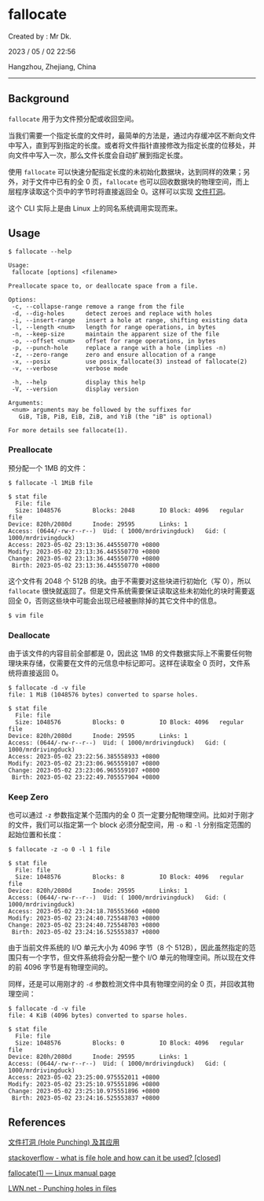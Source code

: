 # fallocate

Created by : Mr Dk.

2023 / 05 / 02 22:56

Hangzhou, Zhejiang, China

---

## Background

`fallocate` 用于为文件预分配或收回空间。

当我们需要一个指定长度的文件时，最简单的方法是，通过内存缓冲区不断向文件中写入，直到写到指定的长度。或者将文件指针直接修改为指定长度的位移处，并向文件中写入一次，那么文件长度会自动扩展到指定长度。

使用 `fallocate` 可以快速分配指定长度的未初始化数据块，达到同样的效果；另外，对于文件中已有的全 0 页，`fallocate` 也可以回收数据块的物理空间，而上层程序读取这个页中的字节时将直接返回全 0。这样可以实现 [文件打洞](http://blog.jcix.top/2018-09-28/hole_punching/)。

这个 CLI 实际上是由 Linux 上的同名系统调用实现而来。

## Usage

```shell
$ fallocate --help

Usage:
 fallocate [options] <filename>

Preallocate space to, or deallocate space from a file.

Options:
 -c, --collapse-range remove a range from the file
 -d, --dig-holes      detect zeroes and replace with holes
 -i, --insert-range   insert a hole at range, shifting existing data
 -l, --length <num>   length for range operations, in bytes
 -n, --keep-size      maintain the apparent size of the file
 -o, --offset <num>   offset for range operations, in bytes
 -p, --punch-hole     replace a range with a hole (implies -n)
 -z, --zero-range     zero and ensure allocation of a range
 -x, --posix          use posix_fallocate(3) instead of fallocate(2)
 -v, --verbose        verbose mode

 -h, --help           display this help
 -V, --version        display version

Arguments:
 <num> arguments may be followed by the suffixes for
   GiB, TiB, PiB, EiB, ZiB, and YiB (the "iB" is optional)

For more details see fallocate(1).
```

### Preallocate

预分配一个 1MB 的文件：

```shell
$ fallocate -l 1MiB file

$ stat file
  File: file
  Size: 1048576         Blocks: 2048       IO Block: 4096   regular file
Device: 820h/2080d      Inode: 29595       Links: 1
Access: (0644/-rw-r--r--)  Uid: ( 1000/mrdrivingduck)   Gid: ( 1000/mrdrivingduck)
Access: 2023-05-02 23:13:36.445550770 +0800
Modify: 2023-05-02 23:13:36.445550770 +0800
Change: 2023-05-02 23:13:36.445550770 +0800
 Birth: 2023-05-02 23:13:36.445550770 +0800
```

这个文件有 2048 个 512B 的块。由于不需要对这些块进行初始化（写 0），所以 `fallocate` 很快就返回了。但是文件系统需要保证读取这些未初始化的块时需要返回全 0，否则这些块中可能会出现已经被删除掉的其它文件中的信息。

```shell
$ vim file
```

### Deallocate

由于该文件的内容目前全部都是 0，因此这 1MB 的文件数据实际上不需要任何物理块来存储，仅需要在文件的元信息中标记即可。这样在读取全 0 页时，文件系统将直接返回 0。

```shell
$ fallocate -d -v file
file: 1 MiB (1048576 bytes) converted to sparse holes.

$ stat file
  File: file
  Size: 1048576         Blocks: 0          IO Block: 4096   regular file
Device: 820h/2080d      Inode: 29595       Links: 1
Access: (0644/-rw-r--r--)  Uid: ( 1000/mrdrivingduck)   Gid: ( 1000/mrdrivingduck)
Access: 2023-05-02 23:22:56.385558933 +0800
Modify: 2023-05-02 23:23:06.965559107 +0800
Change: 2023-05-02 23:23:06.965559107 +0800
 Birth: 2023-05-02 23:22:49.705557904 +0800
```

### Keep Zero

也可以通过 `-z` 参数指定某个范围内的全 0 页一定要分配物理空间。比如对于刚才的文件，我们可以指定第一个 block 必须分配空间，用 `-o` 和 `-l` 分别指定范围的起始位置和长度：

```shell
$ fallocate -z -o 0 -l 1 file

$ stat file
  File: file
  Size: 1048576         Blocks: 8          IO Block: 4096   regular file
Device: 820h/2080d      Inode: 29595       Links: 1
Access: (0644/-rw-r--r--)  Uid: ( 1000/mrdrivingduck)   Gid: ( 1000/mrdrivingduck)
Access: 2023-05-02 23:24:18.705553660 +0800
Modify: 2023-05-02 23:24:40.725548703 +0800
Change: 2023-05-02 23:24:40.725548703 +0800
 Birth: 2023-05-02 23:24:16.525553837 +0800
```

由于当前文件系统的 I/O 单元大小为 4096 字节（8 个 512B），因此虽然指定的范围只有一个字节，但文件系统将会分配一整个 I/O 单元的物理空间。所以现在文件的前 4096 字节是有物理空间的。

同样，还是可以用刚才的 `-d` 参数检测文件中具有物理空间的全 0 页，并回收其物理空间：

```shell
$ fallocate -d -v file
file: 4 KiB (4096 bytes) converted to sparse holes.

$ stat file
  File: file
  Size: 1048576         Blocks: 0          IO Block: 4096   regular file
Device: 820h/2080d      Inode: 29595       Links: 1
Access: (0644/-rw-r--r--)  Uid: ( 1000/mrdrivingduck)   Gid: ( 1000/mrdrivingduck)
Access: 2023-05-02 23:25:00.975552011 +0800
Modify: 2023-05-02 23:25:10.975551896 +0800
Change: 2023-05-02 23:25:10.975551896 +0800
 Birth: 2023-05-02 23:24:16.525553837 +0800
```

## References

[文件打洞 (Hole Punching) 及其应用](http://blog.jcix.top/2018-09-28/hole_punching/)

[stackoverflow - what is file hole and how can it be used? [closed]](https://stackoverflow.com/questions/13982478/what-is-file-hole-and-how-can-it-be-used)

[fallocate(1) — Linux manual page](https://man7.org/linux/man-pages/man1/fallocate.1.html)

[LWN.net - Punching holes in files](https://lwn.net/Articles/415889/)

